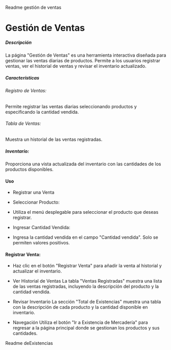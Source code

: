 Readme gestión de ventas
# Gestión de Ventas
##### Descripción
La página "Gestión de Ventas"  es una herramienta interactiva diseñada para gestionar las ventas diarias de productos. Permite a los usuarios registrar ventas, ver el historial de ventas y revisar el inventario actualizado.

##### Características
###### Registro de Ventas:
Permite registrar las ventas diarias seleccionando productos y especificando la cantidad vendida.

###### Tabla de Ventas: 
Muestra un historial de las ventas registradas.

##### Inventario: 
Proporciona una vista actualizada del inventario con las cantidades de los productos disponibles.

#### Uso
- Registrar una Venta
- Seleccionar Producto:

- Utiliza el menú desplegable para seleccionar el producto que deseas registrar.

- Ingresar Cantidad Vendida:

- Ingresa la cantidad vendida en el campo "Cantidad vendida". Solo se permiten valores positivos.

#### Registrar Venta:

- Haz clic en el botón "Registrar Venta" para añadir la venta al historial y actualizar el inventario.

- Ver Historial de Ventas
La tabla "Ventas Registradas" muestra una lista de las ventas registradas, incluyendo la descripción del producto y la cantidad vendida.

- Revisar Inventario
La sección "Total de Existencias" muestra una tabla con la descripción de cada producto y la cantidad disponible en inventario.

- Navegación
Utiliza el botón "Ir a Existencia de Mercadería" para regresar a la página principal donde se gestionan los productos y sus cantidades.

Readme deExistencias
